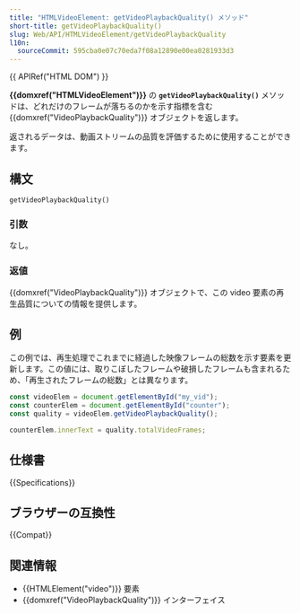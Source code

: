 ```yaml
---
title: "HTMLVideoElement: getVideoPlaybackQuality() メソッド"
short-title: getVideoPlaybackQuality()
slug: Web/API/HTMLVideoElement/getVideoPlaybackQuality
l10n:
  sourceCommit: 595cba0e07c70eda7f08a12890e00ea0281933d3
---
```


{{ APIRef("HTML DOM") }}

**{{domxref("HTMLVideoElement")}}** の **`getVideoPlaybackQuality()`** メソッドは、どれだけのフレームが落ちるのかを示す指標を含む {{domxref("VideoPlaybackQuality")}} オブジェクトを返します。

返されるデータは、動画ストリームの品質を評価するために使用することができます。

## 構文

```js-nolint
getVideoPlaybackQuality()
```

### 引数

なし。

### 返値

{{domxref("VideoPlaybackQuality")}} オブジェクトで、この video 要素の再生品質についての情報を提供します。

## 例

この例では、再生処理でこれまでに経過した映像フレームの総数を示す要素を更新します。この値には、取りこぼしたフレームや破損したフレームも含まれるため、「再生されたフレームの総数」とは異なります。

```js
const videoElem = document.getElementById("my_vid");
const counterElem = document.getElementById("counter");
const quality = videoElem.getVideoPlaybackQuality();

counterElem.innerText = quality.totalVideoFrames;
```

## 仕様書

{{Specifications}}

## ブラウザーの互換性

{{Compat}}

## 関連情報

- {{HTMLElement("video")}} 要素
- {{domxref("VideoPlaybackQuality")}} インターフェイス
